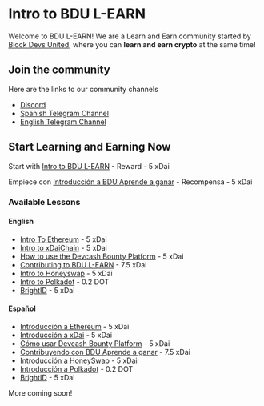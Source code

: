 # Intro to BDU L-EARN

Welcome to BDU L-EARN! We are a Learn and Earn community started by [Block Devs United](https://bdu.dev), where you can **learn and earn crypto** at the same time!

## Join the community
Here are the links to our community channels
* [Discord](https://discord.gg/k2psXymRk3)
* [Spanish Telegram Channel ](https://t.me/learn_and_earn_crypto)
* [English Telegram Channel ](https://t.me/bdu_learn)

## Start Learning and Earning Now
Start with [Intro to BDU L-EARN](https://github.com/BlockDevsUnited/learn-and-earn/blob/master/Lessons/English/L_EARN/L1:Intro_To_BDU_L-EARN.md) - Reward - 5 xDai

Empiece con [Introducción a BDU Aprende a ganar](https://github.com/BlockDevsUnited/learn-and-earn/blob/master/Lessons/Espa%C3%B1ol/Aprende_y_Gana/L1:Intro_A_BDU_Aprende_Y_Gana.md) - Recompensa - 5 xDai


### Available Lessons

#### English

* [Intro To Ethereum](https://github.com/BlockDevsUnited/learn-and-earn/blob/master/Lessons/English/L_EARN/CryptoCurrencies/Ethereum/LCE1:Intro_To_Ethereum.md) - 5 xDai
* [Intro to xDaiChain](https://github.com/BlockDevsUnited/learn-and-earn/blob/master/Lessons/English/L_EARN/CryptoCurrencies/Ethereum/xDaiChain/LCEX1:Intro_To_xDaiChain.md) - 5 xDai
* [How to use the Devcash Bounty Platform](https://github.com/BlockDevsUnited/learn-and-earn/blob/master/Lessons/English/L_EARN/CryptoCurrencies/Ethereum/xDaiChain/dApps/LCEXD3:Devcash_Bounty_Platform.md) - 5 xDai
* [Contributing to BDU L-EARN](https://github.com/BlockDevsUnited/learn-and-earn/blob/master/Lessons/English/L_EARN/Contributing/LCon1:Contributing.md) - 7.5 xDai
* [Intro to Honeyswap](https://github.com/BlockDevsUnited/learn-and-earn/blob/master/Lessons/English/L_EARN/CryptoCurrencies/Ethereum/xDaiChain/1Hive/LCEXH2:Honeyswap.md) - 5 xDai
* [Intro to Polkadot](https://github.com/BlockDevsUnited/learn-and-earn/blob/master/Lessons/English/L_EARN/CryptoCurrencies/Polkadot/LCP1:Intro_To_Polkadot.md) - 0.2 DOT
* [BrightID](https://github.com/BlockDevsUnited/learn-and-earn/blob/master/Lessons/English/L_EARN/Identity/LI2:BrightID.md) - 5 xDai

#### Español
* [Introducción a Ethereum](https://github.com/BlockDevsUnited/learn-and-earn/blob/master/Lessons/Espa%C3%B1ol/Aprende_y_Gana/CryptoCurrencies/Ethereum/LCE1:Introduccion_a_Ethereum.md) - 5 xDai
* [Introducción a xDai](https://github.com/BlockDevsUnited/learn-and-earn/blob/master/Lessons/Espa%C3%B1ol/Aprende_y_Gana/CryptoCurrencies/Ethereum/xDaiChain/LCEX1:Introduccion_a_xDaiChain.md) - 5 xDai
* [Cómo usar Devcash Bounty Platform](https://github.com/BlockDevsUnited/learn-and-earn/blob/master/Lessons/Espa%C3%B1ol/Aprende_y_Gana/CryptoCurrencies/Ethereum/xDaiChain/dApps/LCEXD3:Plataforma_De_Recompensas_DevCash.md) - 5 xDai
* [Contribuyendo con BDU Aprende a ganar](https://github.com/BlockDevsUnited/learn-and-earn/blob/master/Lessons/Espa%C3%B1ol/Aprende_y_Gana/Contributing/LCon1:Contribuyendo.md) - 7.5 xDai
* [Introducción a HoneySwap](https://github.com/BlockDevsUnited/learn-and-earn/blob/master/Lessons/Espa%C3%B1ol/Aprende_y_Gana/CryptoCurrencies/Ethereum/xDaiChain/dApps/LCEXH2:HoneySwap.md) - 5 xDai
* [Introducción a Polkadot](https://github.com/BlockDevsUnited/learn-and-earn/blob/master/Lessons/Espa%C3%B1ol/Aprende_y_Gana/CryptoCurrencies/LCP1:Introduccion_A_Polkadot.md) - 0.2 DOT
* [BrightID](https://github.com/BlockDevsUnited/learn-and-earn/blob/master/Lessons/Espa%C3%B1ol/Aprende_y_Gana/Identity/LI2:BrightID.md) - 5 xDai



More coming soon!
